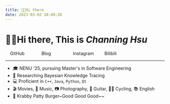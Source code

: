 ```yaml
---
title: 👋🏻Hi there
date: 2023-03-02 18:49:20
---
```


# 👋🏻Hi there, This is *Channing Hsu* <a class="btn aright" href="/about_zh"><i class="fa-regular fa-language"></i></a>

<style>
h1 {
    border-bottom: none !important;
}
.aright {
    float: right;
    font-size: 0.6em;
    padding: 2px 10px !important;
    margin-top: 10px;
}

.social-plat a {
    width: 15%;
    display: inline-block;
    align-items: center;
    justify-content: center;
    text-decoration: none;
    border-radius: 5px;
    transition: background-color 0.3s ease, color 0.3s ease;
    margin: 0 10px; /* 调整左右间隔 */
}

.social-plat a i {
    margin-right: 5px;
}

</style>

<div class="social-plat">
  <a title="GitHub" href="https://github.com/channinghsu" class="btn"><i class="fa-brands fa-github"></i> GitHub</a>
  <a title="Blog" href="/" class="btn"><i class="fa-solid fa-blog"></i> Blog</a>
  <a title="Ins" href="https://www.instagram.com/hsuchanning/" class="btn"><i class="fa-brands fa-instagram"></i> Instagram</a>
  <a title="Bilibili" href="https://space.bilibili.com/16668992?spm_id_from=333.1007.0.0" class="btn"><i class="fa-brands fa-bilibili"></i> Bilibili</a>
</div>

---

- 🎓 NENU '25, pursuing Master's in Software Engineering
- 🧠 Researching Bayesian Knowledge Tracing
- 💻 Proficient in `C++`, `Java`, `Python`, `Qt`
- 🎬 Movies, 🎵 Music, 📷 Photography, 🎸 Guitar, 🚴‍♂️ Cycling, 📚 English
- 🍔 Krabby Patty Burger~Good Good Good~~